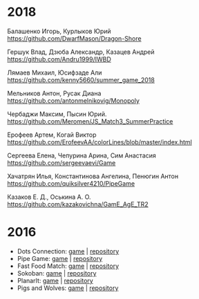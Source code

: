 # 2018

Балашенко Игорь, Курлыков Юрий
https://github.com/DwarfMason/Dragon-Shore

Гершук Влад, Дзюба Александр, Казацев Андрей
https://github.com/Andru1999/IWBD

Лямаев Михаил, Юсифзаде Али
https://github.com/kenny5660/summer_game_2018

Мельников Антон, Русак Диана
https://github.com/antonmelnikovig/Monopoly

Чербаджи Максим, Пысин Юрий. 
https://github.com/Meromen/JS_Match3_SummerPractice

Ерофеев Артем, Когай Виктор
https://github.com/ErofeevAA/colorLines/blob/master/index.html

Сергеева Елена, Чепурина Арина, Сим Анастасия
https://github.com/sergeevaevi/Game

Хачатрян Илья, Константинова Ангелина, Пенюгин Антон
https://github.com/quiksilver4210/PipeGame

Казаков Е. Д., Оськина А. О.
https://github.com/kazakovichna/GamE_AgE_TR2

# 2016

* Dots Connection: [game](https://BecauseWeCanStudios.github.io/dots-connect) | [repository](https://github.com/BecauseWeCanStudios/dots-connect)
* Pipe Game: [game](https://catsupteam.github.io/TopGameEU/) | [repository](https://github.com/CatsUpTeam/TopGameEU)
* Fast Food Match: [game](https://daryana.github.io/Fast-Food-Match-3/) | [repository](https://github.com/Daryana/Fast-Food-Match-3)
* Sokoban: [game](https://daddies32.github.io/Sokoban) | [repository](https://github.com/Daddies32/Sokoban)
* PlanarIt: [game](https://yolomachine.github.io) | [repository](https://github.com/yolomachine/PlanarIt)
* Pigs and Wolves: [game](https://7cats.github.io/pig-wolf-game) | [repository](https://github.com/7cats/pig-wolf-game)
